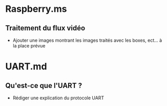 # Raspberry.ms
## Traitement du flux vidéo 
- Ajouter une images montrant les images traités avec les boxes, ect... à la place prévue

# UART.md
## Qu'est-ce que l'UART ?
- Rédiger une explication du protocole UART